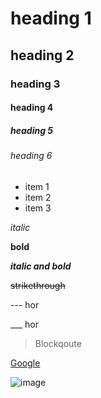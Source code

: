 # heading 1
## heading 2
### heading 3
#### heading 4
##### heading 5
###### heading 6

* item 1
* item 2
* item 3

*italic*

**bold**

***italic and bold***

~~strikethrough~~

--- hor

___ hor

> Blockqoute

[Google](https://www.google.com)

![image](https://www.facebook.com/photo?fbid=131515705289961&set=a.131515738623291)